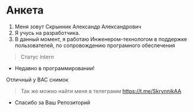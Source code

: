 # Анкета

1. Меня зовут Скрынник Александр Александрович
2. Я учусь на разработчика.
3. В данный момент, я работаю Инженером-технологом в поддержке пользователей, по сопровождению програмного обеспечения

>Статус intern

* Недавно в программировании!


Отличный у ВАС снимок


> Так же можно найти меня в телеграмм https://t.me/SkrynnikAA 

* Спасибо за Ваш Репозиторий

